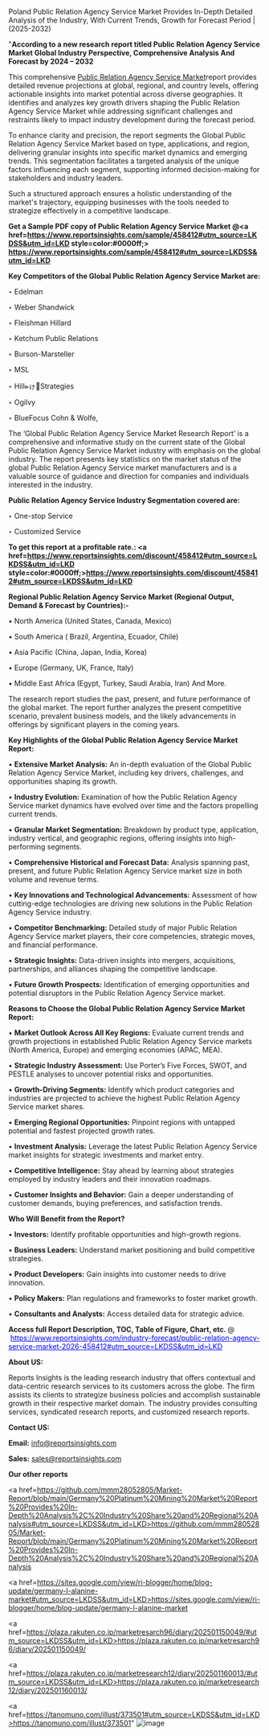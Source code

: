 Poland Public Relation Agency Service Market Provides In-Depth Detailed Analysis of the Industry, With Current Trends, Growth for Forecast Period | (2025-2032)

"<strong>According to a new research report titled Public Relation Agency Service Market Global Industry Perspective, Comprehensive Analysis And Forecast by 2024 – 2032</strong>

This comprehensive <a href=https://www.reportsinsights.com/sample/458412>Public Relation Agency Service Market</a>report provides detailed revenue projections at global, regional, and country levels, offering actionable insights into market potential across diverse geographies. It identifies and analyzes key growth drivers shaping the Public Relation Agency Service Market while addressing significant challenges and restraints likely to impact industry development during the forecast period.

To enhance clarity and precision, the report segments the Global Public Relation Agency Service Market based on type, applications, and region, delivering granular insights into specific market dynamics and emerging trends. This segmentation facilitates a targeted analysis of the unique factors influencing each segment, supporting informed decision-making for stakeholders and industry leaders.

Such a structured approach ensures a holistic understanding of the market's trajectory, equipping businesses with the tools needed to strategize effectively in a competitive landscape.

<strong>Get a Sample PDF copy of Public Relation Agency Service Market </strong><strong>@<a href=https://www.reportsinsights.com/sample/458412#utm_source=LKDSS&utm_id=LKD style=color:#0000ff;> https://www.reportsinsights.com/sample/458412#utm_source=LKDSS&utm_id=LKD</a></strong></font>

<strong>Key Competitors of the Global Public Relation Agency Service Market are:</strong>

‣ Edelman

‣ Weber Shandwick

‣ Fleishman Hillard

‣ Ketchum Public Relations

‣ Burson-Marsteller 

‣ MSL

‣ Hill⩺ゖ򙰠Strategies

‣ Ogilvy

‣ BlueFocus Cohn & Wolfe,

The ‘Global Public Relation Agency Service Market Research Report’ is a comprehensive and informative study on the current state of the Global Public Relation Agency Service Market industry with emphasis on the global industry. The report presents key statistics on the market status of the global Public Relation Agency Service market manufacturers and is a valuable source of guidance and direction for companies and individuals interested in the industry.

<strong>Public Relation Agency Service Industry Segmentation covered are:</strong>

‣ One-stop Service

‣ Customized Service

<strong>To get this report at a profitable rate.: <a href=https://www.reportsinsights.com/discount/458412#utm_source=LKDSS&utm_id=LKD style=color:#0000ff;>https://www.reportsinsights.com/discount/458412#utm_source=LKDSS&utm_id=LKD</a></strong></font>

<strong>Regional Public Relation Agency Service Market (Regional Output, Demand &amp; Forecast by Countries):-</strong>

• North America (United States, Canada, Mexico)

• South America ( Brazil, Argentina, Ecuador, Chile)

• Asia Pacific (China, Japan, India, Korea)

• Europe (Germany, UK, France, Italy)

• Middle East Africa (Egypt, Turkey, Saudi Arabia, Iran) And More.

The research report studies the past, present, and future performance of the global market. The report further analyzes the present competitive scenario, prevalent business models, and the likely advancements in offerings by significant players in the coming years.

<strong>Key Highlights of the Global Public Relation Agency Service Market Report:</strong>

• <strong>Extensive Market Analysis:</strong> An in-depth evaluation of the Global Public Relation Agency Service Market, including key drivers, challenges, and opportunities shaping its growth.

• <strong>Industry Evolution:</strong> Examination of how the Public Relation Agency Service market dynamics have evolved over time and the factors propelling current trends.

• <strong>Granular Market Segmentation:</strong> Breakdown by product type, application, industry vertical, and geographic regions, offering insights into high-performing segments.

• <strong>Comprehensive Historical and Forecast Data:</strong> Analysis spanning past, present, and future Public Relation Agency Service market size in both volume and revenue terms.

• <strong>Key Innovations and Technological Advancements:</strong> Assessment of how cutting-edge technologies are driving new solutions in the Public Relation Agency Service industry.

• <strong>Competitor Benchmarking:</strong> Detailed study of major Public Relation Agency Service market players, their core competencies, strategic moves, and financial performance.

• <strong>Strategic Insights:</strong> Data-driven insights into mergers, acquisitions, partnerships, and alliances shaping the competitive landscape.

• <strong>Future Growth Prospects:</strong> Identification of emerging opportunities and potential disruptors in the Public Relation Agency Service market.

<strong>Reasons to Choose the Global Public Relation Agency Service Market Report:</strong>

• <strong>Market Outlook Across All Key Regions:</strong> Evaluate current trends and growth projections in established Public Relation Agency Service markets (North America, Europe) and emerging economies (APAC, MEA).

• <strong>Strategic Industry Assessment:</strong> Use Porter’s Five Forces, SWOT, and PESTLE analyses to uncover potential risks and opportunities.

• <strong>Growth-Driving Segments:</strong> Identify which product categories and industries are projected to achieve the highest Public Relation Agency Service market shares.

• <strong>Emerging Regional Opportunities:</strong> Pinpoint regions with untapped potential and fastest projected growth rates.

• <strong>Investment Analysis:</strong> Leverage the latest Public Relation Agency Service market insights for strategic investments and market entry.

• <strong>Competitive Intelligence:</strong> Stay ahead by learning about strategies employed by industry leaders and their innovation roadmaps.

• <strong>Customer Insights and Behavior:</strong> Gain a deeper understanding of customer demands, buying preferences, and satisfaction trends.

<strong>Who Will Benefit from the Report?</strong>

• <strong>Investors:</strong> Identify profitable opportunities and high-growth regions.

• <strong>Business Leaders:</strong> Understand market positioning and build competitive strategies.

• <strong>Product Developers:</strong> Gain insights into customer needs to drive innovation.

• <strong>Policy Makers:</strong> Plan regulations and frameworks to foster market growth.

• <strong>Consultants and Analysts:</strong> Access detailed data for strategic advice.
</ul>
<strong>Access full Report Description, TOC, Table of Figure, Chart, etc. </strong>@  <a href=https://www.reportsinsights.com/industry-forecast/public-relation-agency-service-market-2026-458412#utm_source=LKDSS&utm_id=LKD style=color:#0000ff;>https://www.reportsinsights.com/industry-forecast/public-relation-agency-service-market-2026-458412#utm_source=LKDSS&utm_id=LKD</a></font>

<strong><strong>About US</strong>:</strong>

Reports Insights is the leading research industry that offers contextual and data-centric research services to its customers across the globe. The firm assists its clients to strategize business policies and accomplish sustainable growth in their respective market domain. The industry provides consulting services, syndicated research reports, and customized research reports.

<strong>Contact US:</strong>

<p class=""""><b>Email:</b> <a href=mailto:info@reportsinsights.com>info@reportsinsights.com</a></p>
<p class=""""><b>Sales:</b> <a href=mailto:sales@reportsinsights.com>sales@reportsinsights.com</a></p>

<strong>Our other reports</strong>

<a href=https://github.com/mmm28052805/Market-Report/blob/main/Germany%20Platinum%20Mining%20Market%20Report%20Provides%20In-Depth%20Analysis%2C%20Industry%20Share%20and%20Regional%20Analysis#utm_source=LKDSS&utm_id=LKD>https://github.com/mmm28052805/Market-Report/blob/main/Germany%20Platinum%20Mining%20Market%20Report%20Provides%20In-Depth%20Analysis%2C%20Industry%20Share%20and%20Regional%20Analysis</a>

<a href=https://sites.google.com/view/ri-blogger/home/blog-update/germany-l-alanine-market#utm_source=LKDSS&utm_id=LKD>https://sites.google.com/view/ri-blogger/home/blog-update/germany-l-alanine-market</a>

<a href=https://plaza.rakuten.co.jp/marketresarch96/diary/202501150049/#utm_source=LKDSS&utm_id=LKD>https://plaza.rakuten.co.jp/marketresarch96/diary/202501150049/</a>

<a href=https://plaza.rakuten.co.jp/marketresearch12/diary/202501160013/#utm_source=LKDSS&utm_id=LKD>https://plaza.rakuten.co.jp/marketresearch12/diary/202501160013/</a>

<a href=https://tanomuno.com/illust/373501#utm_source=LKDSS&utm_id=LKD>https://tanomuno.com/illust/373501</a>"
![image](https://github.com/user-attachments/assets/0da4597e-ff19-43f5-9b52-8a2eb80a14d0)
